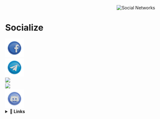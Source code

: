 <img align='right' height='160' style="margin-right:20px" src='pics/socialTree.gif' alt='Social Networks'>

<br>
<h1>Socialize</h1>

  <footer class="footer">
	<a href="https://www.facebook.com/profile.php?id=100089282311710">
		<aside class="facebook">
		<img src="pics/facebook.png" width="60">
		</aside>
	<a href="https://telegram.me/GerryLeng">
		<aside class="telegram">
		<img src="pics/telegram.png" width="60">
		</aside>
	<a href="https://www.instagram.com/gerry.leng/">
		<aside class="instagram">
		<img src="pics/instagram.png" width="60">
		</aside>
	<a href="https://www.linkedin.com/in/gerry-leng-8b71b4260/">
		<aside class="linkedin">
		<img src="pics/linkedin.png" width="60">
		</aside>
	<a href="https://discord.gg/FVVhEG5y2g">
		<aside class="discord">
		<img src="pics/discord.png" width="60">
		</aside>
	</a>


 
</details>
 
<details close="true">
  <summary><b> 🚀&nbsp;Links</b></summary>
  <p>
 <h3> My gif search engine:<h3/> https://gerryleng.github.io/
	<br />
	  <br />
  </p>
</details>
